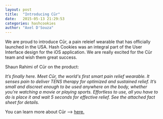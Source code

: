 ```yaml
---
layout: post
title:  "Introducing Cūr"
date:   2015-05-13 21:29:53
categories: hashcookies
author: "Axel D'Souza"
---
```


 We are proud to introduce Cūr, a pain releief wearable that has officially launched in the USA. Hash Cookies was an integral part of the User Interface design for the iOS application. We are really excited for the Cūr team and wish them great success. 

Shaun Rahimi of Cūr on the product:

*It’s finally here. Meet Cūr, the world's first smart pain relief wearable. It senses pain to deliver TENS therapy for optimized and sustained relief. It’s small and discreet enough to be used anywhere on the body, whether you're watching a movie or playing sports. Effortless to use, all you have to do is place it and wait 5 seconds for effective relief. See the attached fact sheet for details.*

You can learn more about Cūr --> [here.](http://cur.com)